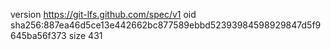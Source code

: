 version https://git-lfs.github.com/spec/v1
oid sha256:887ea46d5ce13e442662bc877589ebbd52393984598929847d5f9645ba56f373
size 431
